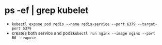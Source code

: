 

# ps -ef | grep kubelet


* `kubectl expose pod redis --name redis-service --port 6379 --target-port 6379 `
* creates both service and pods`kubectl run nginx --image nginx --port 80 --expose`
  